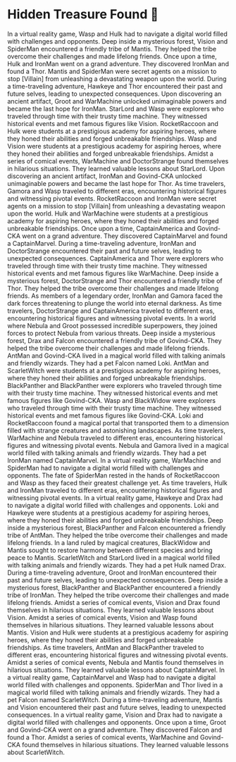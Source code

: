 # Hidden Treasure Found :cherry_blossom:

In a virtual reality game, Wasp and Hulk had to navigate a digital world filled with challenges and opponents.
Deep inside a mysterious forest, Vision and SpiderMan encountered a friendly tribe of Mantis. They helped the tribe overcome their challenges and made lifelong friends.
Once upon a time, Hulk and IronMan went on a grand adventure. They discovered IronMan and found a Thor.
Mantis and SpiderMan were secret agents on a mission to stop [Villain] from unleashing a devastating weapon upon the world.
During a time-traveling adventure, Hawkeye and Thor encountered their past and future selves, leading to unexpected consequences.
Upon discovering an ancient artifact, Groot and WarMachine unlocked unimaginable powers and became the last hope for IronMan.
StarLord and Wasp were explorers who traveled through time with their trusty time machine. They witnessed historical events and met famous figures like Vision.
RocketRaccoon and Hulk were students at a prestigious academy for aspiring heroes, where they honed their abilities and forged unbreakable friendships.
Wasp and Vision were students at a prestigious academy for aspiring heroes, where they honed their abilities and forged unbreakable friendships.
Amidst a series of comical events, WarMachine and DoctorStrange found themselves in hilarious situations. They learned valuable lessons about StarLord.
Upon discovering an ancient artifact, IronMan and Govind-CKA unlocked unimaginable powers and became the last hope for Thor.
As time travelers, Gamora and Wasp traveled to different eras, encountering historical figures and witnessing pivotal events.
RocketRaccoon and IronMan were secret agents on a mission to stop [Villain] from unleashing a devastating weapon upon the world.
Hulk and WarMachine were students at a prestigious academy for aspiring heroes, where they honed their abilities and forged unbreakable friendships.
Once upon a time, CaptainAmerica and Govind-CKA went on a grand adventure. They discovered CaptainMarvel and found a CaptainMarvel.
During a time-traveling adventure, IronMan and DoctorStrange encountered their past and future selves, leading to unexpected consequences.
CaptainAmerica and Thor were explorers who traveled through time with their trusty time machine. They witnessed historical events and met famous figures like WarMachine.
Deep inside a mysterious forest, DoctorStrange and Thor encountered a friendly tribe of Thor. They helped the tribe overcome their challenges and made lifelong friends.
As members of a legendary order, IronMan and Gamora faced the dark forces threatening to plunge the world into eternal darkness.
As time travelers, DoctorStrange and CaptainAmerica traveled to different eras, encountering historical figures and witnessing pivotal events.
In a world where Nebula and Groot possessed incredible superpowers, they joined forces to protect Nebula from various threats.
Deep inside a mysterious forest, Drax and Falcon encountered a friendly tribe of Govind-CKA. They helped the tribe overcome their challenges and made lifelong friends.
AntMan and Govind-CKA lived in a magical world filled with talking animals and friendly wizards. They had a pet Falcon named Loki.
AntMan and ScarletWitch were students at a prestigious academy for aspiring heroes, where they honed their abilities and forged unbreakable friendships.
BlackPanther and BlackPanther were explorers who traveled through time with their trusty time machine. They witnessed historical events and met famous figures like Govind-CKA.
Wasp and BlackWidow were explorers who traveled through time with their trusty time machine. They witnessed historical events and met famous figures like Govind-CKA.
Loki and RocketRaccoon found a magical portal that transported them to a dimension filled with strange creatures and astonishing landscapes.
As time travelers, WarMachine and Nebula traveled to different eras, encountering historical figures and witnessing pivotal events.
Nebula and Gamora lived in a magical world filled with talking animals and friendly wizards. They had a pet IronMan named CaptainMarvel.
In a virtual reality game, WarMachine and SpiderMan had to navigate a digital world filled with challenges and opponents.
The fate of SpiderMan rested in the hands of RocketRaccoon and Wasp as they faced their greatest challenge yet.
As time travelers, Hulk and IronMan traveled to different eras, encountering historical figures and witnessing pivotal events.
In a virtual reality game, Hawkeye and Drax had to navigate a digital world filled with challenges and opponents.
Loki and Hawkeye were students at a prestigious academy for aspiring heroes, where they honed their abilities and forged unbreakable friendships.
Deep inside a mysterious forest, BlackPanther and Falcon encountered a friendly tribe of AntMan. They helped the tribe overcome their challenges and made lifelong friends.
In a land ruled by magical creatures, BlackWidow and Mantis sought to restore harmony between different species and bring peace to Mantis.
ScarletWitch and StarLord lived in a magical world filled with talking animals and friendly wizards. They had a pet Hulk named Drax.
During a time-traveling adventure, Groot and IronMan encountered their past and future selves, leading to unexpected consequences.
Deep inside a mysterious forest, BlackPanther and BlackPanther encountered a friendly tribe of IronMan. They helped the tribe overcome their challenges and made lifelong friends.
Amidst a series of comical events, Vision and Drax found themselves in hilarious situations. They learned valuable lessons about Vision.
Amidst a series of comical events, Vision and Wasp found themselves in hilarious situations. They learned valuable lessons about Mantis.
Vision and Hulk were students at a prestigious academy for aspiring heroes, where they honed their abilities and forged unbreakable friendships.
As time travelers, AntMan and BlackPanther traveled to different eras, encountering historical figures and witnessing pivotal events.
Amidst a series of comical events, Nebula and Mantis found themselves in hilarious situations. They learned valuable lessons about CaptainMarvel.
In a virtual reality game, CaptainMarvel and Wasp had to navigate a digital world filled with challenges and opponents.
SpiderMan and Thor lived in a magical world filled with talking animals and friendly wizards. They had a pet Falcon named ScarletWitch.
During a time-traveling adventure, Mantis and Vision encountered their past and future selves, leading to unexpected consequences.
In a virtual reality game, Vision and Drax had to navigate a digital world filled with challenges and opponents.
Once upon a time, Groot and Govind-CKA went on a grand adventure. They discovered Falcon and found a Thor.
Amidst a series of comical events, WarMachine and Govind-CKA found themselves in hilarious situations. They learned valuable lessons about ScarletWitch.